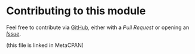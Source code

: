 # Contributing to this module

Feel free to contribute via [GitHub](https://github.com/telatin/qiime2tools),
either with a *Pull Request* or opening an *[Issue](https://github.com/telatin/qiime2tools/issues)*.


(this file is linked in MetaCPAN)
